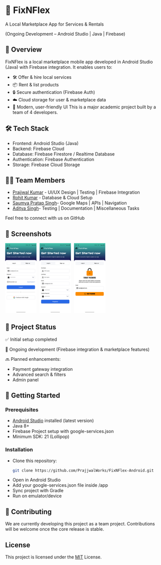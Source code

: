 
# 🚀 FixNFlex

A Local Marketplace App for Services & Rentals

(Ongoing Development – Android Studio | Java | Firebase)

## 📌 Overview
FixNFlex is a local marketplace mobile app developed in Android Studio (Java) with Firebase integration.
It enables users to:

- 🛠️ Offer & hire local services
- 📦 Rent & list products
- 🔒 Secure authentication (Firebase Auth)
- ☁️ Cloud storage for user & marketplace data
- 📱 Modern, user-friendly UI
This is a major academic project built by a team of 4 developers. 




## 🛠️ Tech Stack

- Frontend: Android Studio (Java)
- Backend: Firebase Cloud
- Database: Firebase Firestore / Realtime Database
- Authentication: Firebase Authentication
- Storage: Firebase Cloud Storage


## 👨‍💻 Team Members
- [Prajjwal Kumar](https://github.com/PrajjwalWorks) - UI/UX Design | Testing | Firebase Integration
- [Rohit Kumar](https://github.com/rohitkumar2205) - Database & Cloud Setup
- [Saumya Pratap Singh](https://github.com/saumyapratapsingh007)- Google Maps | APIs | Navigation 
- [Aditya Singh](https://github.com/)- Testing | Documentation | Miscellaneous Tasks  

Feel free to connect with us on GitHub
## 📸 Screenshots

<img src="https://github.com/PrajjwalWorks/FixNFlex-Android/blob/212f83d9c0f861be9ae4e4a9f37242573ab7921b/images/image1.png" alt="App Screenshot" width="100" style="margin-right:10px;"/><img src="https://github.com/PrajjwalWorks/FixNFlex-Android/blob/8400267144a400b923a8d3648f82545995985932/images/image2.png" alt="App Screenshot" width="100" style="margin-right:10px;"/><img src="https://github.com/PrajjwalWorks/FixNFlex-Android/blob/8400267144a400b923a8d3648f82545995985932/images/image3.png" alt="App Screenshot" width="100"/>



## 📂 Project Status
✅ Initial setup completed

🚧 Ongoing development (Firebase integration & marketplace features)

🔜 Planned enhancements:
- Payment gateway integration
- Advanced search & filters
- Admin panel
## 🚀 Getting Started

### Prerequisites
- [Android Studio](https://developer.android.com/studio) installed (latest version)
- Java 8+
- Firebase Project setup with google-services.json
- Minimum SDK: 21 (Lollipop)  

### Installation
- Clone this repository:  
   ```bash
   git clone https://github.com/PrajjwalWorks/FixNFlex-Android.git
- Open in Android Studio
- Add your google-services.json file inside /app
- Sync project with Gradle
- Run on emulator/device
## 🤝 Contributing

We are currently developing this project as a team project. Contributions will be welcome once the core release is stable.


## License
This project is licensed under the
[MIT](https://github.com/PrajjwalWorks/FixNFlex-Android/blob/c7e6f23fc244d0a109d0a11b64dcdc4047a3f8b8/LICENSE) License.

